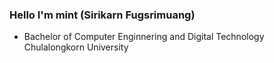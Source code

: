 <h3>Hello I'm mint (Sirikarn Fugsrimuang)</h3>

+ Bachelor of Computer Enginnering and Digital Technology Chulalongkorn University
